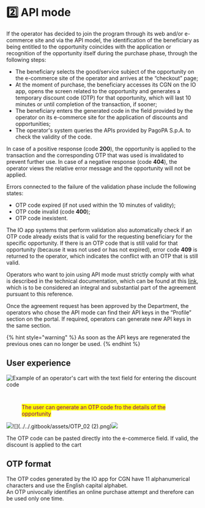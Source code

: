 # 2️⃣ API mode

If the operator has decided to join the program through its web and/or e-commerce site and via the API model, the identification of the beneficiary as being entitled to the opportunity coincides with the application or recognition of the opportunity itself during the purchase phase, through the following steps:

* The beneficiary selects the good/service subject of the opportunity on the e-commerce site of the operator and arrives at the “checkout” page; 
* At the moment of purchase, the beneficiary accesses its CGN on the IO app, opens the screen related to the opportunity and generates a temporary discount code (OTP) for that opportunity, which will last 10 minutes or until completion of the transaction, if sooner;
* The beneficiary enters the generated code in the field provided by the operator on its e-commerce site for the application of discounts and opportunities; 
* The operator's system queries the APIs provided by PagoPA S.p.A. to check the validity of the code.

In case of a positive response (code **200**), the opportunity is applied to the transaction and the corresponding OTP that was used is invalidated to prevent further use. In case of a negative response (code **404**), the operator views the relative error message and the opportunity will not be applied. 

Errors connected to the failure of the validation phase include the following states:

* OTP code expired (if not used within the 10 minutes of validity); 
* OTP code invalid (code **400**); 
* OTP code inexistent.

The IO app systems that perform validation also automatically check if an OTP code already exists that is valid for the requesting beneficiary for the specific opportunity. If there is an OTP code that is still valid for that opportunity (because it was not used or has not expired), error code **409** is returned to the operator, which indicates the conflict with an OTP that is still valid.

Operators who want to join using API mode must strictly comply with what is described in the technical documentation, which can be found at this [link](https://redocly.github.io/redoc/?url=https://raw.githubusercontent.com/pagopa/io-functions-cgn-merchant/master/openapi/index.yaml), which is to be considered an integral and substantial part of the agreement pursuant to this reference.

Once the agreement request has been approved by the Department, the operators who chose the API mode can find their API keys in the “Profile” section on the portal. If required, operators can generate new API keys in the same section.

{% hint style="warning" %} As soon as the API keys are regenerated the previous ones can no longer be used. {% endhint %}

## User experience

<div align="left"><img src="https://lh4.googleusercontent.com/_iR6quYVoorF1pW26p1O228-EUEZ5gkyMmkBXliPOUvsw23P7STZjajQHnkgNKSPjHHof0CyqA8O8dQWnGTPF7rp0KrNIFeCsbFPitqSlubXg7CYmS1JIyfHXgv8OYWsr27mUMA" alt="Example of an operator&apos;s cart with the text field for entering the discount code"></div>

<figure><img src="../../.gitbook/assets/image (47).png" alt=""><figcaption></figcaption></figure>

<figure><img src="../../.gitbook/assets/image (48).png" alt=""><figcaption><p><mark style="color:purple;">The user can generate an OTP code fro the details of the opportunity</mark></p></figcaption></figure>

![](../../.gitbook/assets/OTP_01.png)![](../../.gitbook/assets/OTP_02 (2).png)![](../../.gitbook/assets/OTP_03.png)

The OTP code can be pasted directly into the e-commerce field. If valid, the discount is applied to the cart

## OTP format

The OTP codes generated by the IO app for CGN have 11 alphanumerical characters and use the English capital alphabet.  
An OTP univocally identifies an online purchase attempt and therefore can be used only one time.